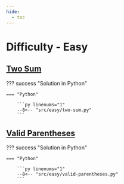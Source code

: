 ```yaml
---
hide:
  - toc
---
```


# Difficulty - Easy

## [Two Sum](https://leetcode.com/problems/two-sum/)

??? success "Solution in Python"

    === "Python"

        ```py linenums="1"
        --8<-- "src/easy/two-sum.py"
        ```

## [Valid Parentheses](https://leetcode.com/problems/valid-parentheses/)

??? success "Solution in Python"

    === "Python"

        ```py linenums="1"
        --8<-- "src/easy/valid-parentheses.py"
        ```
